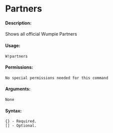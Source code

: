 # Partners

#### Description:

Shows all official Wumpie Partners

#### Usage:

```
W!partners
```

#### Permissions:

```
No special permissions needed for this command
```

#### Arguments:

```
None
```

#### Syntax:

```
{} - Required.
[] - Optional.
```
